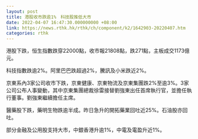 ```yaml
---
layout: post
title: 港股收市跌逾1%　科技股推低大市
date: 2022-04-07 16:47:30.000000000 +08:00
link: https://news.rthk.hk/rthk/ch/component/k2/1642903-20220407.htm
categories: rthk
---
```


港股下跌，恒生指數跌穿22000點，收市報21808點，跌271點，主板成交1173億元。

科技指數跌逾2%。阿里巴巴跌超過2%，騰訊及小米跌近2%。

京東系內3家公司收市下跌，京東健康、京東物流及京東集團跌2%至逾3%。3家公司公布人事變動，其中京東集團總裁徐雷接替劉強東出任首席執行官，並擔任執行董事。劉強東繼續擔任主席。

醫藥股下跌，藥明生物跌逾半成。昨日急升的開拓藥業回吐近25%。石油股亦回吐。

部分金融及公用股支持大市，中銀香港升逾1%，中電及電盈升近1%。
